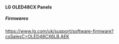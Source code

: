#### LG OLED48CX Panels

##### Firmwares
https://www.lg.com/uk/support/software-firmware?csSalesC=OLED48CX6LB.AEK
